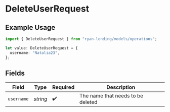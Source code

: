 # DeleteUserRequest

## Example Usage

```typescript
import { DeleteUserRequest } from "ryan-lending/models/operations";

let value: DeleteUserRequest = {
  username: "Natalia23",
};
```

## Fields

| Field                             | Type                              | Required                          | Description                       |
| --------------------------------- | --------------------------------- | --------------------------------- | --------------------------------- |
| `username`                        | *string*                          | :heavy_check_mark:                | The name that needs to be deleted |